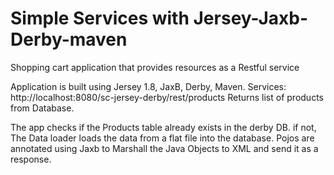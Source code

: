 # Simple Services with Jersey-Jaxb-Derby-maven

Shopping cart application that provides resources as a Restful service

Application is built using Jersey 1.8, JaxB, Derby, Maven. 
Services: 
http://localhost:8080/sc-jersey-derby/rest/products
Returns list of products from Database. 

The app checks if the Products table already exists in the derby DB. if not, The Data loader loads the data from a flat file into the database.
Pojos are annotated using Jaxb to Marshall the Java Objects to XML and send it as a response. 
